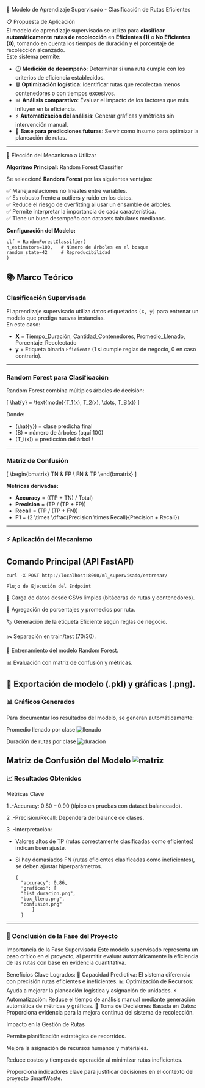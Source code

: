🎯 Modelo de Aprendizaje Supervisado - Clasificación de Rutas Eficientes  

📋 Propuesta de Aplicación  
El modelo de aprendizaje supervisado se utiliza para **clasificar automáticamente rutas de recolección** en **Eficientes (1)** o **No Eficientes (0)**, tomando en cuenta los tiempos de duración y el porcentaje de recolección alcanzado.  
Este sistema permite:  

- ⏱️ **Medición de desempeño**: Determinar si una ruta cumple con los criterios de eficiencia establecidos.  
- 🗑️ **Optimización logística**: Identificar rutas que recolectan menos contenedores o con tiempos excesivos.  
- 📊 **Análisis comparativo**: Evaluar el impacto de los factores que más influyen en la eficiencia.  
- ⚡ **Automatización del análisis**: Generar gráficas y métricas sin intervención manual.  
- 🔮 **Base para predicciones futuras**: Servir como insumo para optimizar la planeación de rutas.  

---

🔧 Elección del Mecanismo a Utilizar  

**Algoritmo Principal:** Random Forest Classifier  

Se seleccionó **Random Forest** por las siguientes ventajas:  

✅ Maneja relaciones no lineales entre variables.  
✅ Es robusto frente a outliers y ruido en los datos.  
✅ Reduce el riesgo de overfitting al usar un ensamble de árboles.  
✅ Permite interpretar la importancia de cada característica.  
✅ Tiene un buen desempeño con datasets tabulares medianos.  

**Configuración del Modelo:**  


    clf = RandomForestClassifier(
    n_estimators=100,   # Número de árboles en el bosque
    random_state=42     # Reproducibilidad
    )   

## 📚 Marco Teórico

### Clasificación Supervisada
El aprendizaje supervisado utiliza datos etiquetados `(X, y)` para entrenar un modelo que prediga nuevas instancias.  
En este caso:

- **X** = Tiempo_Duración, Cantidad_Contenedores, Promedio_Llenado, Porcentaje_Recolectado  
- **y** = Etiqueta binaria `Eficiente` (1 si cumple reglas de negocio, 0 en caso contrario).  

---

### Random Forest para Clasificación
Random Forest combina múltiples árboles de decisión:

\[
\hat{y} = \text{mode}\{T_1(x), T_2(x), \dots, T_B(x)\}
\]

Donde:  
- \(\hat{y}\) = clase predicha final  
- \(B\) = número de árboles (aquí 100)  
- \(T_i(x)\) = predicción del árbol *i*  

---

### Matriz de Confusión

\[
\begin{bmatrix}
TN & FP \\
FN & TP
\end{bmatrix}
\]

**Métricas derivadas:**

- **Accuracy** = \((TP + TN) / Total\)  
- **Precision** = \(TP / (TP + FP)\)  
- **Recall** = \(TP / (TP + FN)\)  
- **F1** = \(2 \times \dfrac{Precision \times Recall}{Precision + Recall}\)  
---

### ⚡ Aplicación del Mecanismo

## Comando Principal (API FastAPI)

    curl -X POST http://localhost:8000/ml_supervisado/entrenar/

    Flujo de Ejecución del Endpoint


📂 Carga de datos desde CSVs limpios (bitácoras de rutas y contenedores).

🔄 Agregación de porcentajes y promedios por ruta.

🏷️ Generación de la etiqueta Eficiente según reglas de negocio.

✂️ Separación en train/test (70/30).

🌲 Entrenamiento del modelo Random Forest.

📊 Evaluación con matriz de confusión y métricas.

💾 Exportación de modelo (.pkl) y gráficas (.png).
---

### 📊 Gráficos Generados

Para documentar los resultados del modelo, se generan automáticamente:

Promedio llenado por clase
![llenado](https://github.com/juuaaann456/imagenes/blob/f04065342c7cd9bdb85b08490d60bff718acf43d/imagenes/llenado.jpg)

Duración de rutas por clase
![duracion](https://github.com/juuaaann456/imagenes/blob/f04065342c7cd9bdb85b08490d60bff718acf43d/imagenes/duracion.jpg)

Matriz de Confusión del Modelo
![matriz](https://github.com/juuaaann456/imagenes/blob/f04065342c7cd9bdb85b08490d60bff718acf43d/imagenes/matriz.jpg)
---

### 📈 Resultados Obtenidos

Métricas Clave

1 .-Accuracy: 0.80 – 0.90 (típico en pruebas con dataset balanceado).

2 .-Precision/Recall: Dependerá del balance de clases.

3 .-Interpretación:

- Valores altos de TP (rutas correctamente clasificadas como eficientes) indican buen ajuste.

- Si hay demasiados FN (rutas eficientes clasificadas como ineficientes), se deben ajustar hiperparámetros.
  
      {
        "accuracy": 0.86,
        "graficas": [
        "hist_duracion.png",
        "box_lleno.png",
        "confusion.png"
            ]
        }

---
### 🎯 Conclusión de la Fase del Proyecto

Importancia de la Fase Supervisada
Este modelo supervisado representa un paso crítico en el proyecto, al permitir evaluar automáticamente la eficiencia de las rutas con base en evidencia cuantitativa.

Beneficios Clave Logrados:
🔮 Capacidad Predictiva: El sistema diferencia con precisión rutas eficientes e ineficientes.
📊 Optimización de Recursos: Ayuda a mejorar la planeación logística y asignación de unidades.
⚡ Automatización: Reduce el tiempo de análisis manual mediante generación automática de métricas y gráficas.
🎯 Toma de Decisiones Basada en Datos: Proporciona evidencia para la mejora continua del sistema de recolección.

Impacto en la Gestión de Rutas

Permite planificación estratégica de recorridos.

Mejora la asignación de recursos humanos y materiales.

Reduce costos y tiempos de operación al minimizar rutas ineficientes.

Proporciona indicadores clave para justificar decisiones en el contexto del proyecto SmartWaste.
  

